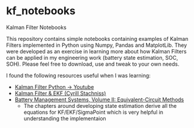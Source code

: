 # kf_notebooks
Kalman Filter Notebooks

This repository contains simple notebooks containing examples of Kalman Filters implemented in Python using Numpy, Pandas and MatplotLib. They were developed as an exercise in learning more about how Kalman Filters can be applied in my engineering work (battery state estimation, SOC, SOH). Please feel free to download, use and tweak to your own needs.

I found the following resources useful when I was learning:
- [Kalman Filter Python -> Youtube](https://www.youtube.com/watch?v=W0gai93yhsM)
- [Kalman Filter & EKF (Cyrill Stachniss)](https://www.youtube.com/watch?v=E-6paM_Iwfc&t=3287s)
- [Battery Management Systems, Volume II: Equivalent-Circuit Methods](https://www.amazon.com/Battery-Management-Systems-Equivalent-Circuit-Methods/dp/1630810274/ref=pd_bxgy_img_sccl_1/143-8660073-0582100?pd_rd_w=9poSe&content-id=amzn1.sym.7757a8b5-874e-4a67-9d85-54ed32f01737&pf_rd_p=7757a8b5-874e-4a67-9d85-54ed32f01737&pf_rd_r=ZZ1NT4ZJ6TSXMW59YWXK&pd_rd_wg=0x3Fc&pd_rd_r=e5fa06c7-a67f-4d83-8eb3-244323ee1a1e&pd_rd_i=1630810274&psc=1)
  -  The chapters around developing state estimation derive all the equations for KF/EKF/SigmaPoint which is very helpful in understanding the implementaion


